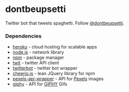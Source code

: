 # dontbeupsetti
Twitter bot that tweets spaghetti. Follow [@dontbeupsetti](https://twitter.com/dontgetupsetti). 

### Dependencies

+ [heroku](https://www.heroku.com/home) - cloud hosting for scalable apps
+ [node.js](https://nodejs.org/en/) - network library
+ [npm](https://www.npmjs.com/) - package manager
+ [twit](https://www.npmjs.com/package/twit) - twitter API client 
+ [twitterbot](https://www.npmjs.com/package/twitterbot) - twitter bot wrapper
+ [cheerio.js](https://cheerio.js.org/) - lean JQuery library for npm
+ [pexels-api-wrapper](https://www.npmjs.com/package/pexels-api-wrapper) - API for [Pexels](https://www.pexels.com/) images
+ [giphy](https://developers.giphy.com/docs/) - API for [GIPHY](https://giphy.com/) Gifs
